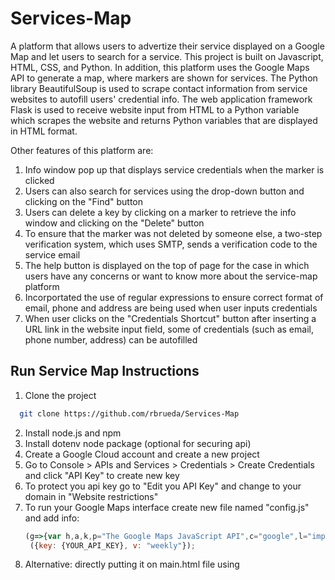 # Services-Map
A platform that allows users to advertize their service displayed on a Google Map and let users to search for a service. This project is built on Javascript, HTML, CSS, and Python. In addition, this platform uses the Google Maps API to generate a map, where markers are shown for services. The Python library BeautifulSoup is used to scrape contact information from service websites to autofill users' credential info. The web application framework Flask is used to receive website input from HTML to a Python variable which scrapes the website and returns Python variables that are displayed in HTML format.

Other features of this platform are: 
1. Info window pop up that displays service credentials when the marker is clicked
2. Users can also search for services using the drop-down button and clicking on the "Find" button
3. Users can delete a key by clicking on a marker to retrieve the info window and clicking on the "Delete" button
4. To ensure that the marker was not deleted by someone else, a two-step verification system, which uses SMTP, sends a verification code to the service email
5. The help button is displayed on the top of page for the case in which users have any concerns or want to know more about the service-map platform
6. Incorportated the use of regular expressions to ensure correct format of email, phone and address are being used when user inputs credentials
7. When user clicks on the "Credentials Shortcut" button after inserting a URL link in the website input field, some of credentials (such as email, phone number, address) can be autofilled

## Run Service Map Instructions
1. Clone the project

```bash
  git clone https://github.com/rbrueda/Services-Map
```
2. Install node.js and npm
3. Install dotenv node package (optional for securing api)
4. Create a Google Cloud account and create a new project
5. Go to Console > APIs and Services > Credentials > Create Credentials and click "API Key" to create new key
6. To protect you api key go to "Edit you API Key" and change to your domain in "Website restrictions"
7. To run your Google Maps interface create new file named "config.js" and add info:
   ```javascript
   (g=>{var h,a,k,p="The Google Maps JavaScript API",c="google",l="importLibrary",q="__ib__",m=document,b=window;b=b[c]||(b[c]={});var d=b.maps||(b.maps={}),r=new Set,e=new URLSearchParams,u=()=>h||(h=new Promise(async(f,n)=>{await (a=m.createElement("script"));e.set("libraries",[...r]+"");for(k in g)e.set(k.replace(/[A-Z]/g,t=>"_"+t[0].toLowerCase()),g[k]);e.set("callback",c+".maps."+q);a.src=`https://maps.${c}apis.com/maps/api/js?`+e;d[q]=f;a.onerror=()=>h=n(Error(p+" could not load."));a.nonce=m.querySelector("script[nonce]")?.nonce||"";m.head.append(a)}));d[l]?console.warn(p+" only loads once. Ignoring:",g):d[l]=(f,...n)=>r.add(f)&&u().then(()=>d[l](f,...n))})
    ({key: {YOUR_API_KEY}, v: "weekly"});
   ```
8. Alternative: directly putting it on main.html file using <script> tags
9. Create a SMTP by logining into ([https://app.elasticemail.com/](https://app.elasticemail.com/login) and generating a secure token through [https://smtpjs.com/](https://smtpjs.com/) 
10. Install python packages: flask, validators, beautifulsoup4, regex, and requests.
Use command:
```bash
sudo pip3 install {PACKAGE_NAME}
```

11. Run the Service Map server by runnning command python3 app.py (name of python file where Flask is executed) with respect to the Python path file directory

- *ADDITIONAL NOTES: the regular expressions used in "main.js" and "app.py" only work for limitted test cases (for example may not validate phone numbers in some formats), if new restrictions or add-ons are needed, feel free to alter them*

## Screenshots
![Service Map 1](https://github.com/rbrueda/Services-Map/assets/93105329/8b802e22-2897-4b45-85dd-11d8d73f791b)
![Service Map 2](https://github.com/rbrueda/Services-Map/assets/93105329/f529fade-9720-412c-a2b7-de064b91e180)
![Service Map 3](https://github.com/rbrueda/Services-Map/assets/93105329/fd473d87-8666-4676-9648-6c20088038ba)
![Service Map 4](https://github.com/rbrueda/Services-Map/assets/93105329/ec4dff46-723d-4f09-995f-b5c78ea41eba)
![Service Map 5](https://github.com/rbrueda/Services-Map/assets/93105329/ab10eb16-71b7-4b66-9a41-7d61b90be2b5)


## Demo Video
https://youtu.be/hVtAAZ4c4fk

## License
[MIT](https://github.com/rbrueda/Services-Map/blob/main/LICENSE)

